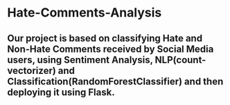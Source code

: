# Hate-Comments-Analysis
## Our project is based on classifying Hate and Non-Hate Comments received by Social Media users, using Sentiment Analysis, NLP(count-vectorizer) and Classification(RandomForestClassifier) and then deploying it using Flask. 

